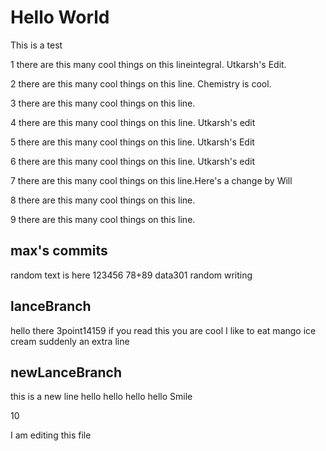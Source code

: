 # Hello World

This is a test

1 there are this many cool things on this lineintegral. Utkarsh's Edit.

2 there are this many cool things on this line. Chemistry is cool.

3 there are this many cool things on this line.

4 there are this many cool things on this line.  Utkarsh's edit

5 there are this many cool things on this line. Utkarsh's Edit

6 there are this many cool things on this line. Utkarsh's edit

7 there are this many cool things on this line.Here's a change by Will

8 there are this many cool things on this line.

9 there are this many cool things on this line.

## max's commits 
random text is here
123456
78+89
data301 random writing

## lanceBranch
hello there
3point14159
if you read this you are cool
I like to eat mango ice cream
suddenly an extra line
## newLanceBranch
this is a new line
hello hello hello hello
Smile

10

I am editing this file
